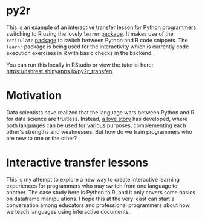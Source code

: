 # py2r

This is an example of an interactive transfer lesson for Python programmers switching to R using the lovely `learnr` [package](https://rstudio.github.io/learnr/index.html). It makes use of the `reticulate` [package](https://rstudio.github.io/reticulate/) to switch between Python and R code snippets. The `learnr` package is being used for the interactivity which is currently code execution exercises in R with basic checks in the backend.

You can run this locally in RStudio or view the tutorial here: https://nshrest.shinyapps.io/py2r_transfer/

# Motivation

Data scientists have realized that the language wars between Python and R for data science are fruitless. Instead, [a love story](https://rstudio.com/solutions/r-and-python/) has developed, where both languages can be used for various purposes, complementing each other's strengths and weaknesses. But how do we train programmers who are new to one or the other?

# Interactive transfer lessons

This is my attempt to explore a new way to create interactive learning experiences for programmers who may switch from one language to another. The case study here is Python to R, and it only covers some basics on dataframe manipulations. I hope this at the very least can start a conversation among educators and professional programmers about how we teach languages using interactive documents.


